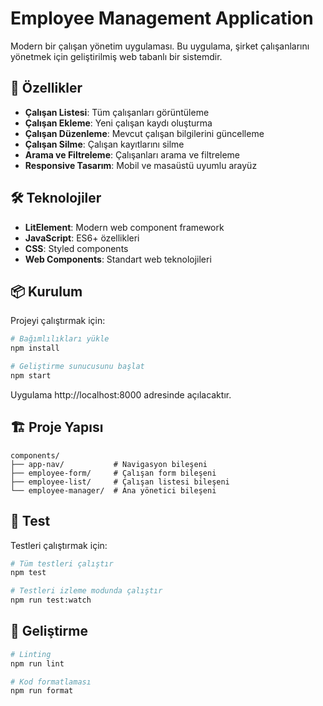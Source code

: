 # Employee Management Application

Modern bir çalışan yönetim uygulaması. Bu uygulama, şirket çalışanlarını yönetmek için geliştirilmiş web tabanlı bir sistemdir.

## 🚀 Özellikler

- **Çalışan Listesi**: Tüm çalışanları görüntüleme
- **Çalışan Ekleme**: Yeni çalışan kaydı oluşturma
- **Çalışan Düzenleme**: Mevcut çalışan bilgilerini güncelleme
- **Çalışan Silme**: Çalışan kayıtlarını silme
- **Arama ve Filtreleme**: Çalışanları arama ve filtreleme
- **Responsive Tasarım**: Mobil ve masaüstü uyumlu arayüz

## 🛠️ Teknolojiler

- **LitElement**: Modern web component framework
- **JavaScript**: ES6+ özellikleri
- **CSS**: Styled components
- **Web Components**: Standart web teknolojileri

## 📦 Kurulum

Projeyi çalıştırmak için:

```bash
# Bağımlılıkları yükle
npm install

# Geliştirme sunucusunu başlat
npm start
```

Uygulama http://localhost:8000 adresinde açılacaktır.

## 🏗️ Proje Yapısı

```
components/
├── app-nav/           # Navigasyon bileşeni
├── employee-form/     # Çalışan form bileşeni
├── employee-list/     # Çalışan listesi bileşeni
└── employee-manager/  # Ana yönetici bileşeni
```

## 🧪 Test

Testleri çalıştırmak için:

```bash
# Tüm testleri çalıştır
npm test

# Testleri izleme modunda çalıştır
npm run test:watch
```

## 📝 Geliştirme


```bash
# Linting
npm run lint

# Kod formatlaması
npm run format
```

